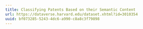```yaml
---
title: Classifying Patents Based on their Semantic Content
url: https://dataverse.harvard.edu/dataset.xhtml?id=3010354
uuid: bf073285-5243-4dc6-a990-c8a8c3f79898
---
```

